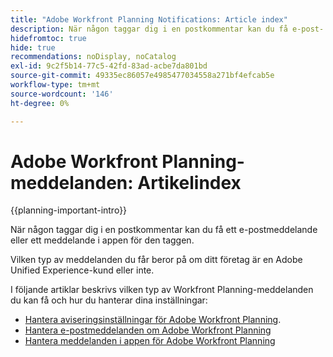 ```yaml
---
title: "Adobe Workfront Planning Notifications: Article index"
description: När någon taggar dig i en postkommentar kan du få e-post- eller appmeddelanden för den taggen. Vilken typ av meddelanden du får beror på om ditt företag är en Adobe Unified Experience-kund eller inte. I följande artiklar beskrivs vilken typ av Workfront Planning-meddelanden du kan få och hur du hanterar dina inställningar.
hidefromtoc: true
hide: true
recommendations: noDisplay, noCatalog
exl-id: 9c2f5b14-77c5-42fd-83ad-acbe7da801bd
source-git-commit: 49335ec86057e4985477034558a271bf4efcab5e
workflow-type: tm+mt
source-wordcount: '146'
ht-degree: 0%

---
```


# Adobe Workfront Planning-meddelanden: Artikelindex

<!--add this to major TOC and Planning article index-->

{{planning-important-intro}}

När någon taggar dig i en postkommentar kan du få ett e-postmeddelande eller ett meddelande i appen för den taggen.

Vilken typ av meddelanden du får beror på om ditt företag är en Adobe Unified Experience-kund eller inte.

I följande artiklar beskrivs vilken typ av Workfront Planning-meddelanden du kan få och hur du hanterar dina inställningar:

* [Hantera aviseringsinställningar för Adobe Workfront Planning](/help/quicksilver/maestro/notifications/manage-notification-preferences.md).
* [Hantera e-postmeddelanden om Adobe Workfront Planning](/help/quicksilver/maestro/notifications/manage-planning-email-notifications.md)
* [Hantera meddelanden i appen för Adobe Workfront Planning](/help/quicksilver/maestro/notifications/manage-planning-in-app-notifications.md)
